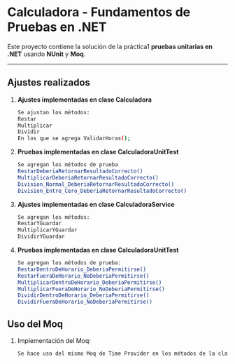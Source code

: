 # Calculadora - Fundamentos de Pruebas en .NET

Este proyecto contiene la solución de la práctica1 **pruebas unitarias en .NET** usando **NUnit** y **Moq**.  
  

---

## Ajustes realizados

1. **Ajustes implementadas en clase Calculadora**
   ```bash
   Se ajustan los métodos:
   Restar
   Multiplicar
   Dividir
   En los que se agrega ValidarHoras();

2. **Pruebas implementadas en clase CalculadoraUnitTest**
	```bash
   Se agregan los métodos de prueba
   RestarDeberiaRetornarResultadoCorrecto()
   MultiplicarDeberiaRetornarResultadoCorrecto()
   Division_Normal_DeberiaRetornarResultadoCorrecto()
   Division_Entre_Cero_DeberiaRetornarResultadoCorrecto() 

3. **Ajustes implementadas en clase CalculadoraService**
	```bash
   Se agregan los métodos:
   RestarYGuardar
   MultiplicarYGuardar
   DividirYGuardar

4. **Pruebas implementadas en clase CalculadoraUnitTest**
	```bash
   Se agregan los métodos de prueba:
   RestarDentroDeHorario_DeberiaPermitirse()
   RestarFueraDeHorario_NoDeberiaPermitirse()
   MultiplicarDentroDeHorario_DeberiaPermitirse()
   MultiplicarFueraDeHorario_NoDeberiaPermitirse()
   DividirDentroDeHorario_DeberiaPermitirse()
   DividirFueraDeHorario_NoDeberiaPermitirse()

  ## Uso del Moq

1. Implementación del Moq:
	```bash
	Se hace uso del mismo Moq de Time Provider en los métodos de la clase CalculadoraServiceTest y CalculadoraUnitTest para validar si está o no fuera de horario y en el la clase Calculadora para el método ValidarHoras()
	

